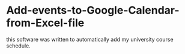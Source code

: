 # Add-events-to-Google-Calendar-from-Excel-file
this software was written to automatically add my university course schedule.  
